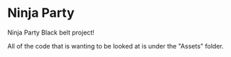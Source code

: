 # Ninja Party
 Ninja Party Black belt project!


All of the code that is wanting to be looked at is under the "Assets" folder.
